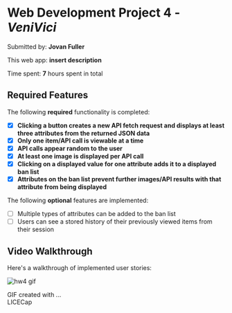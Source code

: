 # Web Development Project 4 - *VeniVici*

Submitted by: **Jovan Fuller**

This web app: **insert description**

Time spent: **7** hours spent in total

## Required Features

The following **required** functionality is completed:

- [x] **Clicking a button creates a new API fetch request and displays at least three attributes from the returned JSON data**
- [x] **Only one item/API call is viewable at a time**
- [x] **API calls appear random to the user**
- [x] **At least one image is displayed per API call**
- [x] **Clicking on a displayed value for one attribute adds it to a displayed ban list**
- [x] **Attributes on the ban list prevent further images/API results with that attribute from being displayed**

The following **optional** features are implemented:

- [ ] Multiple types of attributes can be added to the ban list
- [ ] Users can see a stored history of their previously viewed items from their session

## Video Walkthrough

Here's a walkthrough of implemented user stories:

![hw4 gif](https://github.com/JovanF/VeniVici/assets/64848769/43a15078-80b2-4100-8ad3-1a1ae58995a4)



<!-- Replace this with whatever GIF tool you used! -->
GIF created with ...  
LICECap
